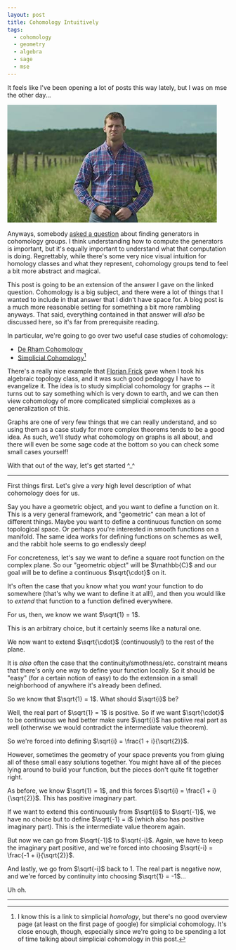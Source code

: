 ```yaml
---
layout: post
title: Cohomology Intuitively
tags:
  - cohomology
  - geometry
  - algebra
  - sage
  - mse
---
```


It feels like I've been opening a lot of posts this way lately, but I was
on mse the other day... 

<img src="/assets/images/cohomology-intuitively/letterkenny.jpg">

Anyways, somebody [asked a question][1] about finding generators
in cohomology groups. I think understanding how to compute the generators
is important, but it's equally important to understand what that computation
is doing. Regrettably, while there's some very nice visual intuition for 
homology classes and what they represent, cohomology groups tend to feel a bit
more abstract and magical.

[1]: https://math.stackexchange.com/q/4011756/655547

This post is going to be an extension of the answer I gave on the linked
question. Cohomology is a big subject, and there were a lot of things that
I wanted to include in that answer that I didn't have space for. A blog post
is a much more reasonable setting for something a bit more rambling anyways.
That said, everything contained in that answer will _also_ be discussed here,
so it's far from prerequisite reading. 

In particular, we're going to go over two useful case studies of cohomology:

 - [De Rham Cohomology][3]
 - [Simplicial Cohomology][4][^1]

[3]: https://en.wikipedia.org/wiki/De_Rham_cohomology
[4]: https://en.wikipedia.org/wiki/Simplicial_homology

[^1]: 
    I know this is a link to simplicial _homology_, but there's no 
    good overview page (at least on the first page of google) for 
    simplicial cohomology. It's close enough, though, especially since
    we're going to be spending a lot of time talking about simplicial
    cohomology in this post.

There's a really nice example that [Florian Frick][2] gave when I took his
algebraic topology class, and it was such good pedagogy I have to evangelize it.
The idea is to study simplicial cohomology for graphs -- it turns out to say
something which is very down to earth, and we can then view cohomology of more
complicated simplicial complexes as a generalization of this.

Graphs are one of very few things that we can really understand, and so using
them as a case study for more complex theorems tends to be a good idea.
As such, we'll study what cohomology on graphs is all about, and there will
even be some sage code at the bottom so you can check some small cases yourself!

[2]: https://www.math.cmu.edu/~ffrick/


With that out of the way, let's get started ^_^

---

First things first. Let's give a _very_ high level description of what
cohomology does for us. 

Say you have a geometric object, and you want to define a function 
on it. This is a very general framework, and "geometric" can mean a lot
of different things. Maybe you want to define a continuous function on some
topological space. Or perhaps you're interested in smooth functions on a 
manifold. The same idea works for defining functions on schemes as well,
and the rabbit hole seems to go endlessly deep!

<div class=boxed markdown=1>
  For concreteness, let's say we want to define a square root function
  on the complex plane. So our "geometric object" will be $\mathbb{C}$
  and our goal will be to define a continuous $\sqrt{\cdot}$ on it.
</div>

It's often the case that you know what you _want_ your function to do 
somewhere (that's why we want to define it at all!), and then you would like
to _extend_ that function to a function defined everywhere.

<div class=boxed markdown=1>
  For us, then, we know we want $\sqrt{1} = 1$. 

  This is an arbitrary choice, but it certainly seems like a natural one. 

  We now want to extend $\sqrt{\cdot}$ (continuously!) to the rest of the plane.
</div>

It is _also_ often the case that the continuity/smothness/etc. constraint 
means that there's only one way to define your function locally. So it
should be "easy" (for a certain notion of easy) to do the extension in a small
neighborhood of anywhere it's already been defined.

<div class=boxed markdown=1>
  So we know that $\sqrt{1} = 1$. What should $\sqrt{i}$ be? 

  Well, the real part of $\sqrt{1} = 1$ is positive. So if we want 
  $\sqrt{\cdot}$ to be continuous we had better make sure $\sqrt{i}$ 
  has potiive real part as well 
  (otherwise we would contradict the intermediate value theorem).

  So we're forced into defining $\sqrt{i} = \frac{1 + i}{\sqrt{2}}$.
</div>

However, sometimes the geometry of your space prevents you from gluing all
of these small easy solutions together. You might have all of the pieces lying
around to build your function, but the pieces don't quite fit together right.

<div class=boxed markdown=1>
  As before, we know $\sqrt{1} = 1$, and this forces 
  $\sqrt{i} = \frac{1 + i}{\sqrt{2}}$. This has positive imaginary part.

  If we want to extend this continuously from $\sqrt{i}$ to $\sqrt{-1}$, 
  we have no choice but to define $\sqrt{-1} = i$ 
  (which also has positive imaginary part). 
  This is the intermediate value theorem again.

  But now we can go from $\sqrt{-1}$ to $\sqrt{-i}$. Again, we have to keep
  the imaginary part positive, and we're forced into choosing 
  $\sqrt{-i} = \frac{-1 + i}{\sqrt{2}}$.

  And lastly, we go from $\sqrt{-i}$ back to $1$. The real part is negative 
  now, and we're forced by continuity into choosing $\sqrt{1} = -1$...

  Uh oh.
</div>



---

